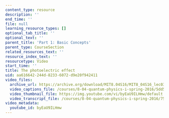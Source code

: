 ```yaml
---
content_type: resource
description: ''
end_time: ''
file: null
learning_resource_types: []
optional_tab_title: ''
optional_text: ''
parent_title: 'Part 1: Basic Concepts'
parent_type: CourseSection
related_resources_text: ''
resource_index_text: ''
resourcetype: Video
start_time: ''
title: The photoelectric effect
uid: aa616642-244d-8233-6072-d9e20f942411
video_files:
  archive_url: https://archive.org/download/MIT8.04S16/MIT8_04S16_lec03_s1_300k.mp4
  video_captions_file: /courses/8-04-quantum-physics-i-spring-2016/5dd5d92186605b359f30ba3275940895_byEaU9ILHmw.vtt
  video_thumbnail_file: https://img.youtube.com/vi/byEaU9ILHmw/default.jpg
  video_transcript_file: /courses/8-04-quantum-physics-i-spring-2016/7551416781e1d435329efd455df17b0e_byEaU9ILHmw.pdf
video_metadata:
  youtube_id: byEaU9ILHmw
---
```

